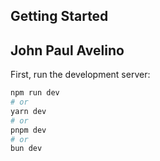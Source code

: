
## Getting Started
## John Paul Avelino
First, run the development server:

```bash
npm run dev
# or
yarn dev
# or
pnpm dev
# or
bun dev
```
